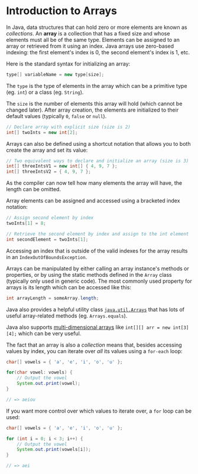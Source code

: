 # Introduction to Arrays

In Java, data structures that can hold zero or more elements are known as _collections_.
An **array** is a collection that has a fixed size and whose elements must all be of the same type.
Elements can be assigned to an array or retrieved from it using an index.
Java arrays use zero-based indexing: the first element's index is 0, the second element's index is 1, etc.

Here is the standard syntax for initializing an array:

```java
type[] variableName = new type[size];
```

The `type` is the type of elements in the array which can be a primitive type (eg. `int`) or a class (eg. `String`).

The `size` is the number of elements this array will hold (which cannot be changed later).
After array creation, the elements are initialized to their default values (typically `0`, `false` or `null`).

```java
// Declare array with explicit size (size is 2)
int[] twoInts = new int[2];
```

Arrays can also be defined using a shortcut notation that allows you to both create the array and set its value:

```java
// Two equivalent ways to declare and initialize an array (size is 3)
int[] threeIntsV1 = new int[] { 4, 9, 7 };
int[] threeIntsV2 = { 4, 9, 7 };
```

As the compiler can now tell how many elements the array will have, the length can be omitted.

Array elements can be assigned and accessed using a bracketed index notation:

```java
// Assign second element by index
twoInts[1] = 8;

// Retrieve the second element by index and assign to the int element
int secondElement = twoInts[1];
```

Accessing an index that is outside of the valid indexes for the array results in an `IndexOutOfBoundsException`.

Arrays can be manipulated by either calling an array instance's methods or properties, or by using the static methods defined in the `Array` class (typically only used in generic code).
The most commonly used property for arrays is its length which can be accessed like this:

```java
int arrayLength = someArray.length;
```

Java also provides a helpful utility class [`java.util.Arrays`](https://docs.oracle.com/en/java/javase/11/docs/api/java.base/java/util/Arrays.html) that has lots of useful array-related methods (eg. `Arrays.equals`).

Java also supports [multi-dimensional arrays](https://www.programiz.com/java-programming/multidimensional-array) like `int[][] arr = new int[3][4];` which can be very useful.

The fact that an array is also a _collection_ means that, besides accessing values by index, you can iterate over _all_ its values using a `for-each` loop:

```java
char[] vowels = { 'a', 'e', 'i', 'o', 'u' };

for(char vowel: vowels) {
    // Output the vowel
    System.out.print(vowel);
}

// => aeiou
```

If you want more control over which values to iterate over, a `for` loop can be used:

```java
char[] vowels = { 'a', 'e', 'i', 'o', 'u' };

for (int i = 0; i < 3; i++) {
    // Output the vowel
    System.out.print(vowels[i]);
}

// => aei
```

